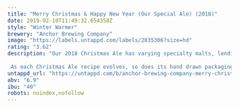 ```yaml
---
title: "Merry Christmas & Happy New Year (Our Special Ale) (2018)"
date: 2019-02-10T11:49:32.654358Z
style: "Winter Warmer"
brewery: "Anchor Brewing Company"
image: "https://labels.untappd.com/labels/2835306?size=hd"
rating: "3.62"
description: "Our 2018 Christmas Ale has varying specialty malts, lending rich flavors of brûléed sugars, holiday spices and freshly baked banana bread with a velvety finish. The aromatics are quintessential for the holiday season: nutty candied yams and resinous pine. It pours a nice mahogany brown color with a fluffy, tan head.  As each Christmas Ale recipe evolves, so does its hand drawn packaging, created by long-time Anchor Illustrator Jim Stitt, who has been creating Anchor’s Christmas Ale labels since 1975. Since ancient times, trees have symbolized the winter solstice when the earth, with its seasons, appears born anew. For the 2018 release, Stitt created a brimming Korean Pine Tree for the label. Native to both North and South Korea, the Korean Pine Tree is a symbol of peace and a reminder of the spirit of the season. It flourishes in the picturesque botanical gardens just north of San Francisco, Anchor’s home base."
untappd_url: "https://untappd.com/b/anchor-brewing-company-merry-christmas-and-happy-new-year-our-special-ale-2018/2835306"
abv: "6.9"
ibu: "40"
robots: noindex,nofollow
---
```

